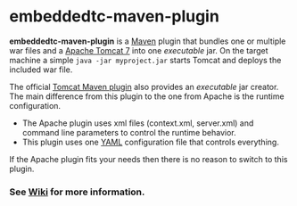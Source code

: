 # embeddedtc-maven-plugin

**embeddedtc-maven-plugin** is a [Maven](http://maven.apache.org/) plugin that bundles one or multiple war files and a [Apache Tomcat 7](http://tomcat.apache.org/) into one _executable_ jar.
On the target machine a simple `java -jar myproject.jar` starts Tomcat and deploys the included war file. 

The official [Tomcat Maven plugin](http://tomcat.apache.org/maven-plugin.html) also provides an _executable_ jar creator. 
The main difference from this plugin to the one from Apache is the runtime configuration.   
* The Apache plugin uses xml files (context.xml, server.xml) and command line parameters to control the runtime behavior.
* This plugin uses one [YAML](http://en.wikipedia.org/wiki/YAML) configuration file that controls everything.    

If the Apache plugin fits your needs then there is no reason to switch to this plugin.    


### See [Wiki](https://github.com/ralscha/embeddedtc-maven-plugin/wiki/Quick-Start) for more information.
